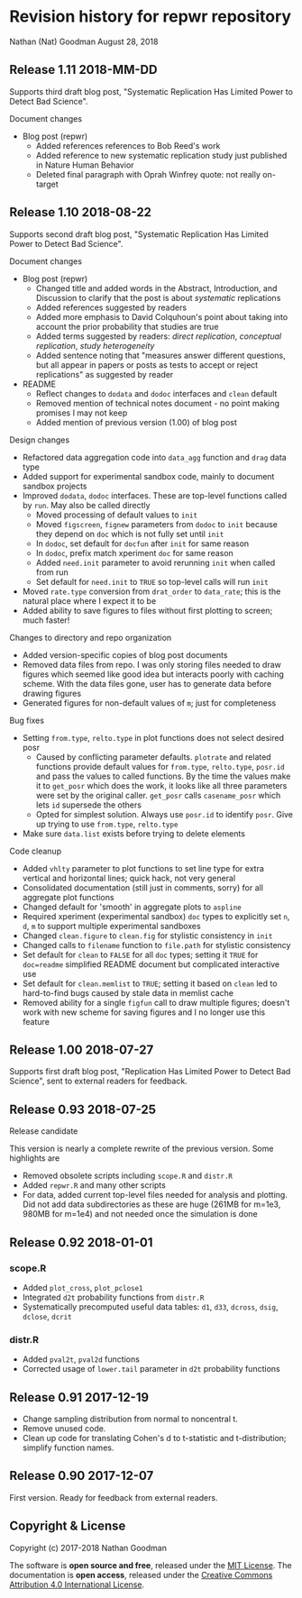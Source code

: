 Revision history for repwr repository
================
Nathan (Nat) Goodman
August 28, 2018

<!-- NEWS.md is generated from NEWS.Rmd. Please edit that file -->
Release 1.11 2018-MM-DD
-----------------------

Supports third draft blog post, "Systematic Replication Has Limited Power to Detect Bad Science".

Document changes

-   Blog post (repwr)
    -   Added references references to Bob Reed's work
    -   Added reference to new systematic replication study just published in Nature Human Behavior
    -   Deleted final paragraph with Oprah Winfrey quote: not really on-target

Release 1.10 2018-08-22
-----------------------

Supports second draft blog post, "Systematic Replication Has Limited Power to Detect Bad Science".

Document changes

-   Blog post (repwr)
    -   Changed title and added words in the Abstract, Introduction, and Discussion to clarify that the post is about *systematic* replications
    -   Added references suggested by readers
    -   Added more emphasis to David Colquhoun's point about taking into account the prior probability that studies are true
    -   Added terms suggested by readers: *direct replication*, *conceptual replication*, *study heterogeneity*
    -   Added sentence noting that "measures answer different questions, but all appear in papers or posts as tests to accept or reject replications" as suggested by reader
-   README
    -   Reflect changes to `dodata` and `dodoc` interfaces and `clean` default
    -   Removed mention of technical notes document - no point making promises I may not keep
    -   Added mention of previous version (1.00) of blog post

Design changes

-   Refactored data aggregation code into `data_agg` function and `drag` data type
-   Added support for experimental sandbox code, mainly to document sandbox projects
-   Improved `dodata`, `dodoc` interfaces. These are top-level functions called by `run`. May also be called directly
    -   Moved processing of default values to `init`
    -   Moved `figscreen`, `fignew` parameters from `dodoc` to `init` because they depend on `doc` which is not fully set until `init`
    -   In `dodoc`, set default for `docfun` after `init` for same reason
    -   In `dodoc`, prefix match xperiment `doc` for same reason
    -   Added `need.init` parameter to avoid rerunning `init` when called from run
    -   Set default for `need.init` to `TRUE` so top-level calls will run `init`
-   Moved `rate.type` conversion from `drat_order` to `data_rate`; this is the natural place where I expect it to be
-   Added ability to save figures to files without first plotting to screen; much faster!

Changes to directory and repo organization

-   Added version-specific copies of blog post documents
-   Removed data files from repo. I was only storing files needed to draw figures which seemed like good idea but interacts poorly with caching scheme. With the data files gone, user has to generate data before drawing figures
-   Generated figures for non-default values of `m`; just for completeness

Bug fixes

-   Setting `from.type`, `relto.type` in plot functions does not select desired posr
    -   Caused by conflicting parameter defaults. `plotrate` and related functions provide default values for `from.type`, `relto.type`, `posr.id` and pass the values to called functions. By the time the values make it to `get_posr` which does the work, it looks like all three parameters were set by the original caller. `get_posr` calls `casename_posr` which lets `id` supersede the others
    -   Opted for simplest solution. Always use `posr.id` to identify `posr`. Give up trying to use `from.type`, `relto.type`
-   Make sure `data.list` exists before trying to delete elements

Code cleanup

-   Added `vhlty` parameter to plot functions to set line type for extra vertical and horizontal lines; quick hack, not very general
-   Consolidated documentation (still just in comments, sorry) for all aggregate plot functions
-   Changed default for 'smooth' in aggregate plots to `aspline`
-   Required xperiment (experimental sandbox) `doc` types to explicitly set `n`, `d`, `m` to support multiple experimental sandboxes
-   Changed `clean.figure` to `clean.fig` for stylistic consistency in `init`
-   Changed calls to `filename` function to `file.path` for stylistic consistency
-   Set default for `clean` to `FALSE` for all `doc` types; setting it `TRUE` for `doc=readme` simplified README document but complicated interactive use
-   Set default for `clean.memlist` to `TRUE`; setting it based on `clean` led to hard-to-find bugs caused by stale data in memlist cache
-   Removed ability for a single `figfun` call to draw multiple figures; doesn't work with new scheme for saving figures and I no longer use this feature

Release 1.00 2018-07-27
-----------------------

Supports first draft blog post, "Replication Has Limited Power to Detect Bad Science", sent to external readers for feedback.

Release 0.93 2018-07-25
-----------------------

Release candidate

This version is nearly a complete rewrite of the previous version. Some highlights are

-   Removed obsolete scripts including `scope.R` and `distr.R`
-   Added `repwr.R` and many other scripts
-   For data, added current top-level files needed for analysis and plotting. Did not add data subdirectories as these are huge (261MB for m=1e3, 980MB for m=1e4) and not needed once the simulation is done

Release 0.92 2018-01-01
-----------------------

### scope.R

-   Added `plot_cross`, `plot_pclose1`
-   Integrated `d2t` probability functions from `distr.R`
-   Systematically precomputed useful data tables: `d1`, `d33`, `dcross`, `dsig`, `dclose`, `dcrit`

### distr.R

-   Added `pval2t`, `pval2d` functions
-   Corrected usage of `lower.tail` parameter in `d2t` probability functions

Release 0.91 2017-12-19
-----------------------

-   Change sampling distribution from normal to noncentral t.
-   Remove unused code.
-   Clean up code for translating Cohen's d to t-statistic and t-distribution; simplify function names.

Release 0.90 2017-12-07
-----------------------

First version. Ready for feedback from external readers.

Copyright & License
-------------------

Copyright (c) 2017-2018 Nathan Goodman

The software is **open source and free**, released under the [MIT License](https://opensource.org/licenses/MIT). The documentation is **open access**, released under the [Creative Commons Attribution 4.0 International License](https://creativecommons.org/licenses/by/4.0).
